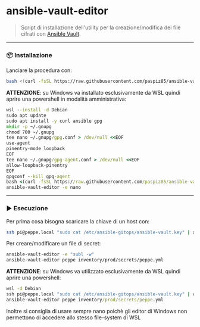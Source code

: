 # ansible-vault-editor

> Script di installazione dell'utility per la creazione/modifica dei file cifrati con [Ansible Vault](https://docs.ansible.com/ansible/latest/vault_guide/index.html).

---

### 📦 Installazione

Lanciare la procedura con:

```bash
bash <(curl -fsSL https://raw.githubusercontent.com/paspiz85/ansible-vault-editor/main/install.sh)
```

**ATTENZIONE**: su Windows va installato esclusivamente da WSL quindi aprire una powershell in modalità amministrativa:

```cmd
wsl --install -d Debian
sudo apt update
sudo apt install -y curl ansible gpg
mkdir -p ~/.gnupg
chmod 700 ~/.gnupg
tee nano ~/.gnupg/gpg.conf > /dev/null <<EOF
use-agent
pinentry-mode loopback
EOF
tee nano ~/.gnupg/gpg-agent.conf > /dev/null <<EOF
allow-loopback-pinentry
EOF
gpgconf --kill gpg-agent
bash <(curl -fsSL https://raw.githubusercontent.com/paspiz85/ansible-vault-editor/main/install.sh)
ansible-vault-editor -e nano
```

---

### ▶️ Esecuzione

Per prima cosa bisogna scaricare la chiave di un host con:

```bash
ssh pi@peppe.local "sudo cat /etc/ansible-gitops/ansible-vault.key" | ansible-vault-editor -c peppe
```

Per creare/modificare un file di secret:

```bash
ansible-vault-editor -e "subl -w"
ansible-vault-editor peppe inventory/prod/secrets/peppe.yml
```

**ATTENZIONE**: su Windows va utilizzato esclusivamente da WSL quindi aprire una powershell:

```cmd
wsl -d Debian
ssh pi@peppe.local "sudo cat /etc/ansible-gitops/ansible-vault.key" | ansible-vault-editor -c peppe
ansible-vault-editor peppe inventory/prod/secrets/peppe.yml
```

Inoltre si consiglia di usare sempre nano poichè gli editor di Windows non permettono di accedere allo stesso file-system di WSL
